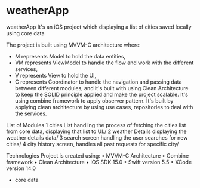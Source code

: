 # weatherApp
weatherApp It's an iOS project which displaying a list of cities saved locally using core data 

The project is built using MVVM-C architecture where:  
- M represents Model to hold the data entities,
- VM represents ViewModel to handle the flow and work with the different services,
- V represents View to hold the UI,
- C represents Coordinator to handle the navigation and passing data between different modules,
 and it's built with using Clean Architecture to keep the SOLID principle applied and make the project scalable.
 It's using combine framework to apply observer pattern.
 It's built by applying clean architecture by using use cases, repositories to deal with the services.

List of Modules
1 cities List handling the process of fetching the cities list from core data, displaying that list to UI./
2 weather Details displaying the weather details data/
3 search screen handling the user searches for new cities/
4 city history screen, handles all past requests for specific city/

Technologies Project is created using:
• MVVM-C Architecture
• Combine framework
• Clean Architecture
• iOS SDK 15.0
• Swift version 5.5
• XCode version 14.0
- core data
